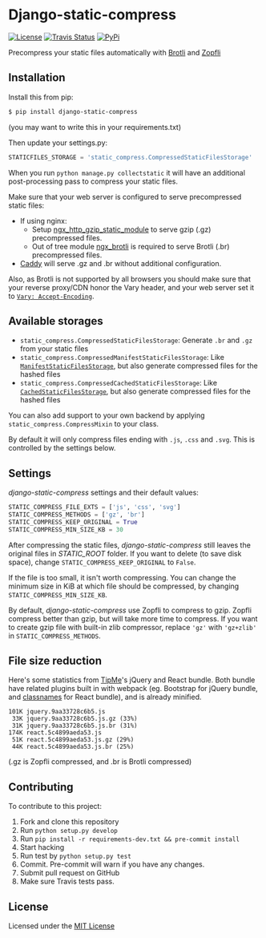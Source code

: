 # Django-static-compress

[![License](https://img.shields.io/badge/license-MIT-blue.svg)](LICENSE)
[![Travis Status](https://travis-ci.org/whs/django-static-compress.svg)](https://travis-ci.org/whs/django-static-compress)
[![PyPi](https://img.shields.io/pypi/v/django-static-compress.svg)](https://pypi.python.org/pypi/django-static-compress)

Precompress your static files automatically with [Brotli](https://github.com/google/brotli) and [Zopfli](https://github.com/obp/zopfli)

## Installation

Install this from pip:

```sh
$ pip install django-static-compress
```

(you may want to write this in your requirements.txt)

Then update your settings.py:

```py
STATICFILES_STORAGE = 'static_compress.CompressedStaticFilesStorage'
```

When you run `python manage.py collectstatic` it will have an additional post-processing pass to compress your static files.

Make sure that your web server is configured to serve precompressed static files:

- If using nginx:
  - Setup [ngx_http_gzip_static_module](https://nginx.org/en/docs/http/ngx_http_gzip_static_module.html) to serve gzip (.gz) precompressed files.
  - Out of tree module [ngx_brotli](https://github.com/google/ngx_brotli) is required to serve Brotli (.br) precompressed files.
- [Caddy](https://caddyserver.com) will serve .gz and .br without additional configuration.

Also, as Brotli is not supported by all browsers you should make sure that your reverse proxy/CDN honor the Vary header, and your web server set it to [`Vary: Accept-Encoding`](https://blog.stackpath.com/accept-encoding-vary-important).

## Available storages

- `static_compress.CompressedStaticFilesStorage`: Generate `.br` and `.gz` from your static files
- `static_compress.CompressedManifestStaticFilesStorage`: Like [`ManifestStaticFilesStorage`](https://docs.djangoproject.com/en/1.11/ref/contrib/staticfiles/#manifeststaticfilesstorage), but also generate compressed files for the hashed files
- `static_compress.CompressedCachedStaticFilesStorage`: Like [`CachedStaticFilesStorage`](https://docs.djangoproject.com/en/1.11/ref/contrib/staticfiles/#cachedstaticfilesstorage), but also generate compressed files for the hashed files

You can also add support to your own backend by applying `static_compress.CompressMixin` to your class.

By default it will only compress files ending with `.js`, `.css` and `.svg`. This is controlled by the settings below.

## Settings

_django-static-compress_ settings and their default values:

```py
STATIC_COMPRESS_FILE_EXTS = ['js', 'css', 'svg']
STATIC_COMPRESS_METHODS = ['gz', 'br']
STATIC_COMPRESS_KEEP_ORIGINAL = True
STATIC_COMPRESS_MIN_SIZE_KB = 30
```

After compressing the static files, _django-static-compress_ still leaves the original files in _STATIC_ROOT_ folder. If you want to delete (to save disk space), change `STATIC_COMPRESS_KEEP_ORIGINAL` to `False`.

If the file is too small, it isn't worth compressing. You can change the minimum size in KiB at which file should be compressed, by changing `STATIC_COMPRESS_MIN_SIZE_KB`.

By default, _django-static-compress_ use Zopfli to compress to gzip. Zopfli compress better than gzip, but will take more time to compress. If you want to create gzip file with built-in zlib compressor, replace `'gz'` with `'gz+zlib'` in `STATIC_COMPRESS_METHODS`.

## File size reduction

Here's some statistics from [TipMe](https://tipme.in.th)'s jQuery and React bundle. Both bundle have related plugins built in with webpack (eg. Bootstrap for jQuery bundle, and [classnames](https://github.com/JedWatson/classnames) for React bundle), and is already minified.

```
101K jquery.9aa33728c6b5.js
 33K jquery.9aa33728c6b5.js.gz (33%)
 31K jquery.9aa33728c6b5.js.br (31%)
174K react.5c4899aeda53.js
 51K react.5c4899aeda53.js.gz (29%)
 44K react.5c4899aeda53.js.br (25%)
```

(.gz is Zopfli compressed, and .br is Brotli compressed)

## Contributing

To contribute to this project:

1.  Fork and clone this repository
2.  Run `python setup.py develop`
3.  Run `pip install -r requirements-dev.txt && pre-commit install`
4.  Start hacking
5.  Run test by `python setup.py test`
6.  Commit. Pre-commit will warn if you have any changes.
7.  Submit pull request on GitHub
8.  Make sure Travis tests pass.

## License

Licensed under the [MIT License](LICENSE)
